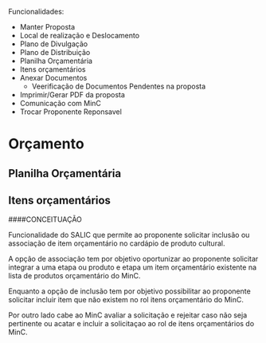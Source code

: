 Funcionalidades:

* Manter Proposta
* Local de realização e Deslocamento
* Plano de Divulgação
* Plano de Distribuição
* Planilha Orçamentária
* Itens orçamentários
* Anexar Documentos
    + Veerificação de Documentos Pendentes na proposta
* Imprimir/Gerar PDF da proposta
* Comunicação com MinC
* Trocar Proponente Reponsavel


# Orçamento
## Planilha Orçamentária 
## Itens orçamentários
####CONCEITUAÇÃO

Funcionalidade do SALIC que permite ao proponente solicitar inclusão ou associação de item orçamentário no cardápio de produto cultural.

A opção de associação tem por objetivo oportunizar ao proponente solicitar integrar a uma etapa ou produto e etapa um item orçamentário existente na lista de produtos orçamentário do MinC.

Enquanto a opção de inclusão tem por objetivo possibilitar ao proponente solicitar incluir item que não existem no rol itens orçamentário do MinC.

Por outro lado cabe ao MinC avaliar a solicitação e rejeitar caso não seja pertinente ou acatar e incluir a solicitaçao ao rol de itens orçamentários do MinC.